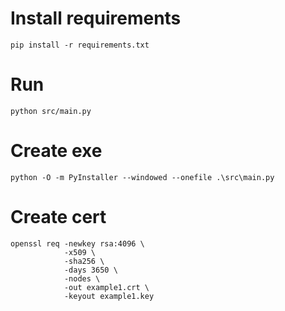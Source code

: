 # Install requirements
```shell
pip install -r requirements.txt
```

# Run
```shell
python src/main.py
```

# Create exe
```shell
python -O -m PyInstaller --windowed --onefile .\src\main.py
```

# Create cert
```shell
openssl req -newkey rsa:4096 \
            -x509 \
            -sha256 \
            -days 3650 \
            -nodes \
            -out example1.crt \
            -keyout example1.key
```